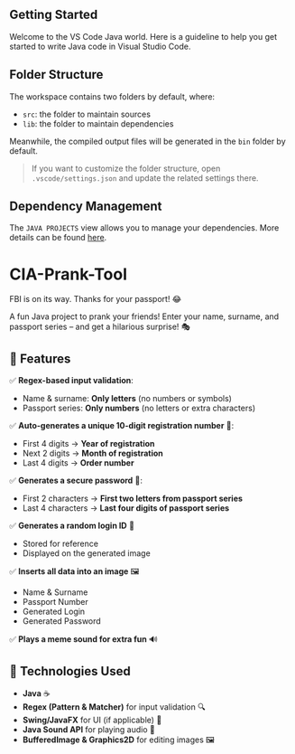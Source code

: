 ## Getting Started

Welcome to the VS Code Java world. Here is a guideline to help you get started to write Java code in Visual Studio Code.

## Folder Structure

The workspace contains two folders by default, where:

- `src`: the folder to maintain sources
- `lib`: the folder to maintain dependencies

Meanwhile, the compiled output files will be generated in the `bin` folder by default.

> If you want to customize the folder structure, open `.vscode/settings.json` and update the related settings there.

## Dependency Management

The `JAVA PROJECTS` view allows you to manage your dependencies. More details can be found [here](https://github.com/microsoft/vscode-java-dependency#manage-dependencies).

# CIA-Prank-Tool
FBI is on its way. Thanks for your passport! 😂

A fun Java project to prank your friends! Enter your name, surname, and passport series – and get a hilarious surprise! 🎭  

## 🚀 Features  
✅ **Regex-based input validation**:  
   - Name & surname: **Only letters** (no numbers or symbols)  
   - Passport series: **Only numbers** (no letters or extra characters)  

✅ **Auto-generates a unique 10-digit registration number** 📑:  
   - First 4 digits → **Year of registration**  
   - Next 2 digits → **Month of registration**  
   - Last 4 digits → **Order number**  

✅ **Generates a secure password** 🔐:  
   - First 2 characters → **First two letters from passport series**  
   - Last 4 characters → **Last four digits of passport series**  

✅ **Generates a random login ID** 🔢  
   - Stored for reference  
   - Displayed on the generated image  

✅ **Inserts all data into an image** 🖼  
   - Name & Surname  
   - Passport Number  
   - Generated Login  
   - Generated Password  

✅ **Plays a meme sound for extra fun** 🔊  

## 🔧 Technologies Used  
- **Java** ☕  
- **Regex (Pattern & Matcher)** for input validation 🔍  
- **Swing/JavaFX** for UI (if applicable) 🎨  
- **Java Sound API** for playing audio 🎵  
- **BufferedImage & Graphics2D** for editing images 🖼  
